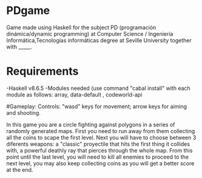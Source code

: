 # PDgame
Game made using Haskell for the subject PD (programación dinámica/dynamic programming) at Computer Science / Ingeniería Informática,Tecnologías informáticas degree at Seville University   together with _____.

# Requirements 
  -Haskell v8.6.5
  -Modules needed (use command "cabal install" with each module as follows:
      array, data-default , codeworld-api
 
 #Gameplay:
 Controls: "wasd" keys for movement; arrow keys for aiming and shooting. 
 
 In this game you are a circle fighting against polygons in a series of randomly generated maps. First you need to run away from them collecting all the coins to scape the first level. Next you will have to choose between 3 diferents weapons: a "classic" proyectile that hits the first thing it collides with, a powerful deathly ray that pierces through the whole map. From this point until the last level, you will need to kill all enemies to proceed to the next level, you may also keep collecting coins as you will get a better score at the end.
